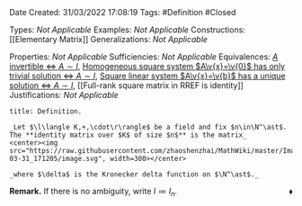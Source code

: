 <br />
<br />

Date Created: 31/03/2022 17:08:19
Tags: #Definition #Closed 

Types: _Not Applicable_
Examples: _Not Applicable_
Constructions: [[Elementary Matrix]]
Generalizations: _Not Applicable_

Properties: _Not Applicable_
Sufficiencies: _Not Applicable_
Equivalences: [$A$ invertible $\Leftrightarrow$ $A\sim I$](Matrix%20invertible%20iff%20row-equivalent%20to%20identity.md), [Homogeneous square system $A\v{x}=\v{0}$ has only trivial solution $\Leftrightarrow$ $A\sim I$](Homogeneous%20square%20linear%20system%20only%20trivial%20solution%20iff%20coefficient%20matrix%20row-equivalent%20to%20identity.md), [Square linear system $A\v{x}=\v{b}$ has a unique solution $\Leftrightarrow$ $A\sim I$](Square%20linear%20system%20has%20unique%20solution%20iff%20coefficient%20matrix%20row-equivalent%20to%20identity.md), [[Full-rank square matrix in RREF is identity]]
Justifications: _Not Applicable_

``` ad-Definition
title: Definition.

_Let $\l\langle K,+,\cdot\r\rangle$ be a field and fix $n\in\N^\ast$. The **identity matrix over $K$ of size $n$** is the matrix_
<center><img src="https://raw.githubusercontent.com/zhaoshenzhai/MathWiki/master/Images/2022-03-31_171205/image.svg", width=300></center>

_where $\delta$ is the Kronecker delta function on $\N^\ast$._

```

**Remark.** If there is no ambiguity, write $I\coloneqq I_n$.<span style="float:right;">$\blacklozenge$</span>
